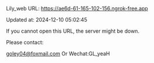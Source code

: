 Lily_web URL: https://ae6d-61-165-102-156.ngrok-free.app

Updated at: 2024-12-10 05:02:45

If you cannot open this URL, the server might be down.

Please contact: 

goley04@foxmail.com Or Wechat:GL_yeaH